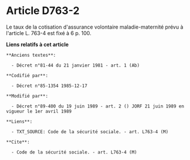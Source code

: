 # Article D763-2

Le taux de la cotisation d'assurance volontaire maladie-maternité prévu à l'article L. 763-4 est fixé à 6 p. 100.

**Liens relatifs à cet article**

	**Anciens textes**:

	  - Décret n°81-44 du 21 janvier 1981 - art. 1 (Ab)

	**Codifié par**:

	  - Décret n°85-1354 1985-12-17

	**Modifié par**:

	  - Décret n°89-400 du 19 juin 1989 - art. 2 () JORF 21 juin 1989 en vigueur le 1er avril 1989

	**Liens**:

	  - TXT_SOURCE: Code de la sécurité sociale. - art. L763-4 (M)

	**Cite**:

	  - Code de la sécurité sociale. - art. L763-4 (M)
